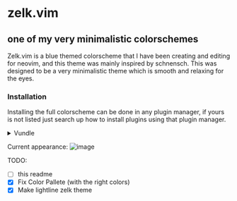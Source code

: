 # zelk.vim
## one of my very minimalistic colorschemes
Zelk.vim is a blue themed colorscheme that I have been creating and editing for neovim, and this theme was mainly inspired by schnensch. This was designed to be a very minimalistic theme which is smooth and relaxing for the eyes.

### Installation

Installing the full colorscheme can be done in any plugin manager, if yours is not listed just search up how to install plugins using that plugin manager.

<details>
  <summary> Vundle </summary>
    1. Install Vundle successfully

    2.

    ```vim
      call vundle#begin()
        Plugin 'preservim/nerdtree'
      call vundle#end()
    ```

    3. Open Neovim in your terminal or emulator and type `:PlugInstall` and then relaunch neovim.
</details>

Current appearance:
![image](https://user-images.githubusercontent.com/47650058/125184921-977e4400-e1ef-11eb-9f24-5002f7d28e92.png)


TODO:
- [ ] this readme
- [X] Fix Color Pallete (with the right colors)
- [X] Make lightline zelk theme
